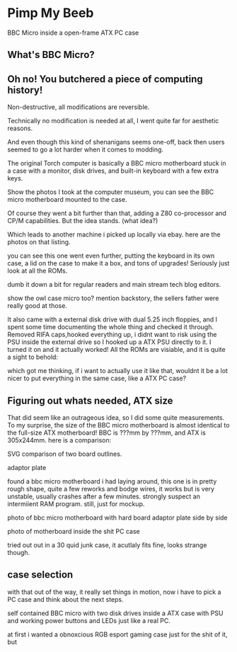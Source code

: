 # Pimp My Beeb

BBC Micro inside a open-frame ATX PC case 

## What's BBC Micro?

## Oh no! You butchered a piece of computing history!

Non-destructive, all modifications are reversible.

Technically no modification is needed at all, I went quite far for aesthetic reasons.

And even though this kind of shenanigans seems one-off, back then users seemed to go a lot harder when it comes to modding.

The original Torch computer is basically a BBC micro motherboard stuck in a case with a monitor, disk drives, and built-in keyboard with a few extra keys.

Show the photos I took at the computer museum, you can see the BBC micro motherboard mounted to the case.

Of course they went a bit further than that, adding a Z80 co-processor and CP/M capabilities. But the idea stands. (what idea?)

Which leads to another machine i picked up locally via ebay. here are the photos on that listing.

you can see this one went even further, putting the keyboard in its own case, a lid on the case to make it a box, and tons of upgrades! Seriously just look at all the ROMs.

dumb it down a bit for regular readers and main stream tech blog editors.

show the owl case micro too? mention backstory, the sellers father were really good at those.

It also came with a external disk drive with dual 5.25 inch floppies, and I spent some time documenting the whole thing and checked it through. Removed RIFA caps,hooked everything up, i didnt want to risk using the PSU inside the external drive so I hooked up a ATX PSU directly to it. I turned it on and it actually worked! All the ROMs are visiable, and it is quite a sight to behold:

which got me thinking, if i want to actually use it like that, wouldnt it be a lot nicer to put everything in the same case, like a ATX PC case?

## Figuring out whats needed, ATX size

That did seem like an outrageous idea, so I did some quite measurements. To my surprise, the size of the BBC micro motherboard is almost identical to the full-size ATX motherboard! BBC is ???mm by ???mm, and ATX is 305x244mm. here is a comparison:

SVG comparison of two board outlines.


adaptor plate

found a bbc micro motherboard i had laying around, this one is in pretty rough shape, quite a few reworks and bodge wires, it works but is very unstable, usually crashes after a few minutes. strongly suspect an intermiient RAM program. still, just for mockup.

photo of bbc micro motherboard with hard board adaptor plate side by side

photo of motherboard inside the shit PC case

tried out out in a 30 quid junk case, it acutlaly fits fine, looks strange though.





## case selection

with that out of the way, it really set things in motion, now i have to pick a PC case and think about the next steps.

self contained BBC micro with two disk drives inside a ATX case with PSU and working power buttons and LEDs just like a real PC.

at first i wanted a obnoxcious RGB esport gaming case just for the shit of it, but 